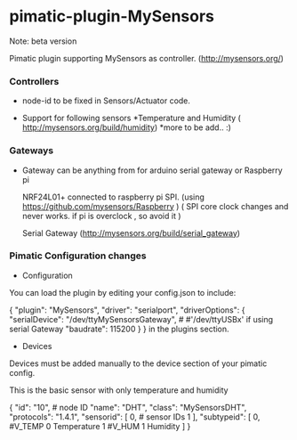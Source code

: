 pimatic-plugin-MySensors
========================

Note:  beta version 

Pimatic plugin supporting MySensors as controller. (http://mysensors.org/)

### Controllers
* node-id to be fixed in Sensors/Actuator code.

* Support for following sensors
  *Temperature and Humidity  ( http://mysensors.org/build/humidity)
  *more to be add.. :)

### Gateways
*   Gateway can be anything from for arduino serial gateway or Raspberry pi 
   
    NRF24L01+ connected to  raspberry pi SPI. (using  https://github.com/mysensors/Raspberry )
    ( SPI core clock changes and never works. if pi is  overclock , so avoid it )
    
    Serial Gateway (http://mysensors.org/build/serial_gateway)

### Pimatic Configuration changes   

* Configuration

You can load the plugin by editing your config.json to include:

{
      "plugin": "MySensors",
      "driver": "serialport",
      "driverOptions": {
      "serialDevice": "/dev/ttyMySensorsGateway", # #'/dev/ttyUSBx' if using serial Gateway
      "baudrate": 115200
      }
}
in the plugins section. 


* Devices

Devices must be added manually to the device section of your pimatic config.

This is the basic sensor with only temperature and humidity

{
      "id": "10",  # node ID
      "name": "DHT",
      "class": "MySensorsDHT",
      "protocols": "1.4.1",
      "sensorid": [
        0,  # sensor IDs
        1
      ],
      "subtypeid": [
        0,  #V_TEMP	0	Temperature
        1   #V_HUM	1	Humidity
      ]
}
